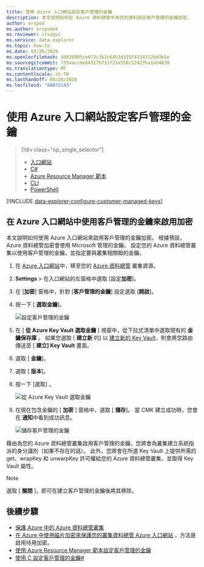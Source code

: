 ```yaml
---
title: 使用 Azure 入口網站設定客戶管理的金鑰
description: 本文說明如何在 Azure 資料總管中為您的資料設定客戶管理的金鑰加密。
author: orspod
ms.author: orspodek
ms.reviewer: itsagui
ms.service: data-explorer
ms.topic: how-to
ms.date: 03/26/2020
ms.openlocfilehash: 4d828905ce673c3b1c6453d31974334312bd3b5e
ms.sourcegitcommit: f354accde64317b731f21e558c52427ba1dd4830
ms.translationtype: MT
ms.contentlocale: zh-TW
ms.lasthandoff: 08/26/2020
ms.locfileid: "88872143"
---
```

# <a name="configure-customer-managed-keys-using-the-azure-portal"></a>使用 Azure 入口網站設定客戶管理的金鑰

> [!div class="op_single_selector"]
> * [入口網站](customer-managed-keys-portal.md)
> * [C#](customer-managed-keys-csharp.md)
> * [Azure Resource Manager 範本](customer-managed-keys-resource-manager.md)
> * [CLI](customer-managed-keys-cli.md)
> * [PowerShell](customer-managed-keys-powershell.md)

[!INCLUDE [data-explorer-configure-customer-managed-keys](includes/data-explorer-configure-customer-managed-keys.md)]

## <a name="enable-encryption-with-customer-managed-keys-in-the-azure-portal"></a>在 Azure 入口網站中使用客戶管理的金鑰來啟用加密

本文說明如何使用 Azure 入口網站來啟用客戶管理的金鑰加密。 根據預設，Azure 資料總管加密會使用 Microsoft 管理的金鑰。 設定您的 Azure 資料總管叢集以使用客戶管理的金鑰，並指定要與叢集相關聯的金鑰。

1. 在 [Azure 入口網站](https://portal.azure.com/)中，移至您的 [Azure 資料總管](create-cluster-database-portal.md#create-a-cluster) 叢集資源。 
1. **Settings**  >  在入口網站的左窗格中選取 [設定**加密**]。
1. 在 [**加密**] 窗格中，針對 [**客戶管理的金鑰**] 設定選取 [**開啟**]。
1. 按一下 [ **選取金鑰**]。

    ![設定客戶管理的金鑰](media/customer-managed-keys-portal/cmk-encryption-setting.png)

1. 在 [ **從 Azure Key Vault 選取金鑰** ] 視窗中，從下拉式清單中選取現有的 **金鑰保存庫** 。 如果您選取 [ **建立新** 的] 以 [建立新的 Key Vault](/azure/key-vault/quick-create-portal#create-a-vault)，則會將您路由傳送至 [ **建立] Key Vault** 畫面。

1. 選取 [ **金鑰**]。
1. 選取 [ **版本**]。
1. 按一下 [選取]  。

    ![從 Azure Key Vault 選取金鑰](media/customer-managed-keys-portal/cmk-key-vault.png)

1. 在現在包含金鑰的 [ **加密** ] 窗格中，選取 [ **儲存**]。 當 CMK 建立成功時，您會在 **通知**中看到成功訊息。

    ![儲存客戶管理的金鑰](media/customer-managed-keys-portal/cmk-encryption-setting.png)

藉由為您的 Azure 資料總管叢集啟用客戶管理的金鑰，您將會為叢集建立系統指派的身分識別（如果不存在的話）。 此外，您將會在所選 Key Vault 上提供所需的 get、wrapKey 和 unwarpKey 許可權給您的 Azure 資料總管叢集，並取得 Key Vault 屬性。 

> [!NOTE]
> 選取 [ **關閉** ]，即可在建立客戶管理的金鑰後將其移除。

## <a name="next-steps"></a>後續步驟

* [保護 Azure 中的 Azure 資料總管叢集](security.md)
* [在 Azure 中使用磁片加密來保護您的叢集資料總管 Azure 入口網站](cluster-disk-encryption.md) ，方法是啟用待用加密。
* [使用 Azure Resource Manager 範本設定客戶管理的金鑰](customer-managed-keys-resource-manager.md)
* [使用 C 設定客戶管理的金鑰#](customer-managed-keys-csharp.md)



